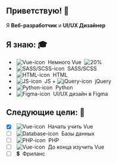 ## Приветствую! :wave:
Я **Веб-разработчик** и **UI/UX Дизайнер**
## Я знаю: :mortar_board:
+ &nbsp;![Vue-icon](https://icons-for-free.com/download-icon-vscode+icons+type+vue-1324451518241566316_16.ico "Vue")&nbsp; Немного Vue &nbsp;![20%](https://progress-bar.dev/20)
+ &nbsp;![SASS/SCSS-icon](https://icons-for-free.com/download-icon-vscode+icons+type+sass-1324451479797646865_16.ico "SASS/SCSS")&nbsp; SASS/SCSS
+ &nbsp;![HTML-icon](https://icons.iconarchive.com/icons/cornmanthe3rd/plex/16/Other-html-5-icon.png "HTML")&nbsp; HTML
+ &nbsp;![JS-icon](https://icons-for-free.com/download-icon-vscode+icons+type+js+official-1324451337700789263_16.ico "JS")&nbsp; JS + ![jQuery-icon](https://icons-for-free.com/download-icon-jquery+plain+wordmark-1324760551482442006_16.ico "jQuery")&nbsp; jQuery
+ &nbsp;![Python-icon](https://icons-for-free.com/download-icon-python-1330289850686212316_16.ico "Python")&nbsp; Python
+ &nbsp;![Figma-icon](https://icons-for-free.com/download-icon-figma+product+prototyping+soft+icon-1320168267226111826_16.ico "Figma")&nbsp; UI/UX дизайн в Figma
## Следующие цели: :triangular_flag_on_post:
- [X] &nbsp;![Vue-icon](https://icons-for-free.com/download-icon-vscode+icons+type+vue-1324451518241566316_16.ico "Vue")&nbsp; Начать учить Vue
- [ ] &nbsp;![Database-icon](https://icons-for-free.com/download-icon-database+76-131988545497319222_16.ico "Database")&nbsp; Базы данных
- [ ] &nbsp;![PHP-icon](https://icons-for-free.com/download-icon-php+plain-1324760555060951567_16.ico "PHP")&nbsp; PHP
- [ ] &nbsp;![Vue-icon](https://icons-for-free.com/download-icon-vscode+icons+type+vue-1324451518241566316_16.ico "Vue")&nbsp; До конца изучить Vue
- [ ] &nbsp;:heavy_dollar_sign:&nbsp; Фриланс

